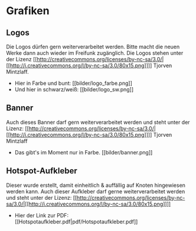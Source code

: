 # Grafiken

## Logos
Die Logos dürfen gern weiterverarbeitet werden. Bitte macht die neuen Werke dann auch wieder im Freifunk zugänglich.
Die Logos stehen unter der Lizenz [[http://creativecommons.org/licenses/by-nc-sa/3.0/|[[http://i.creativecommons.org/l/by-nc-sa/3.0/80x15.png]]]] Tjorven Mintzlaff.

* Hier in Farbe und bunt:
[[bilder/logo_farbe.png]]
* Und hier in schwarz/weiß:
[[bilder/logo_sw.png]]

## Banner
Auch dieses Banner darf gern weiterverarbeitet werden und steht unter der Lizenz: [[http://creativecommons.org/licenses/by-nc-sa/3.0/|[[http://i.creativecommons.org/l/by-nc-sa/3.0/80x15.png]]]] Tjorven Mintzlaff

* Das gibt's im Moment nur in Farbe.
[[bilder/banner.png]]

## Hotspot-Aufkleber
Dieser wurde erstellt, damit einheitlich & auffällig auf Knoten hingewiesen werden kann.
Auch dieser Aufkleber darf gerne weiterverarbeitet werden und steht unter der Lizenz: [[http://creativecommons.org/licenses/by-nc-sa/3.0/|[[http://i.creativecommons.org/l/by-nc-sa/3.0/80x15.png]]]]

* Hier der Link zur PDF:
[[Hotspotaufkleber.pdf|pdf/Hotspotaufkleber.pdf]]
